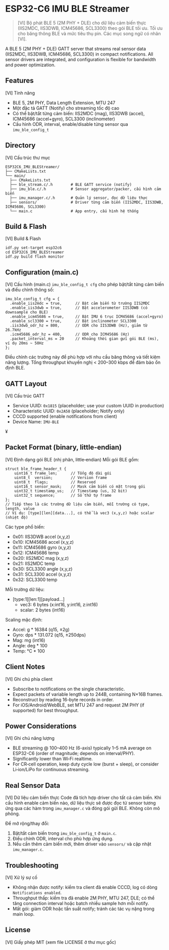 
# ESP32-C6 IMU BLE Streamer

> [VI] Bộ phát BLE 5 (2M PHY + DLE) cho dữ liệu cảm biến thực (IIS2MDC, IIS3DWB, ICM45686, SCL3300) theo gói BLE tối ưu. Tối ưu cho băng thông BLE và mức tiêu thụ pin. Các mục song ngữ có nhãn [VI].

A BLE 5 (2M PHY + DLE) GATT server that streams real sensor data (IIS2MDC, IIS3DWB, ICM45686, SCL3300) in compact notifications. All sensor drivers are integrated, and configuration is flexible for bandwidth and power optimization.

## Features

[VI] Tính năng
- BLE 5, 2M PHY, Data Length Extension, MTU 247
- Một đặc tả GATT (Notify) cho streaming tốc độ cao
- Có thể bật/tắt từng cảm biến: IIS2MDC (mag), IIS3DWB (accel), ICM45686 (accel+gyro), SCL3300 (inclinometer)
- Cấu hình ODR, interval, enable/disable từng sensor qua `imu_ble_config_t`

## Directory

[VI] Cấu trúc thư mục
```
ESP32C6_IMU_BLEStreamer/
├── CMakeLists.txt
└── main/
  ├── CMakeLists.txt
  ├── ble_stream.c/.h        # BLE GATT service (notify)
  ├── imu_ble.c/.h           # Sensor aggregator/packer, cấu hình cảm biến
  ├── imu_manager.c/.h       # Quản lý sensor, đọc dữ liệu thực
  ├── sensors/               # Driver từng cảm biến (IIS2MDC, IIS3DWB, ICM45686, SCL3300)
  └── main.c                 # App entry, cấu hình hệ thống
```

## Build & Flash

[VI] Build & Flash
```
idf.py set-target esp32c6
cd ESP32C6_IMU_BLEStreamer
idf.py build flash monitor
```

## Configuration (main.c)

[VI] Cấu hình (main.c)
`imu_ble_config_t cfg` cho phép bật/tắt từng cảm biến và điều chỉnh thông số:
```
imu_ble_config_t cfg = {
  .enable_iis2mdc = true,      // Bật cảm biến từ trường IIS2MDC
  .enable_iis3dwb = true,      // Bật accelerometer IIS3DWB (có downsample cho BLE)
  .enable_icm45686 = true,     // Bật IMU 6 trục ICM45686 (accel+gyro)
  .enable_scl3300 = true,      // Bật inclinometer SCL3300
  .iis3dwb_odr_hz = 800,       // ODR cho IIS3DWB (Hz), giảm từ 26.7kHz
  .icm45686_odr_hz = 400,      // ODR cho ICM45686 (Hz)
  .packet_interval_ms = 20     // Khoảng thời gian gửi gói BLE (ms), ví dụ 20ms ~ 50Hz
};
```
Điều chỉnh các trường này để phù hợp với nhu cầu băng thông và tiết kiệm năng lượng. Tổng throughput khuyến nghị < 200–300 kbps để đảm bảo ổn định BLE.

## GATT Layout

[VI] Cấu trúc GATT
- Service UUID: `0x1815` (placeholder; use your custom UUID in production)
- Characteristic UUID: `0x2A58` (placeholder; Notify only)
- CCCD supported (enable notifications from client)
- Device Name: `IMU-BLE`

¥
## Packet Format (binary, little-endian)

[VI] Định dạng gói BLE (nhị phân, little‑endian)
Mỗi gói BLE gồm:
```
struct ble_frame_header_t {
    uint16_t frame_len;      // Tổng độ dài gói
    uint8_t  version;        // Version frame
    uint8_t  flags;          // Reserved
    uint16_t sensor_mask;    // Mask cảm biến có mặt trong gói
    uint32_t timestamp_us;   // Timestamp (us, 32 bit)
    uint32_t sequence;       // Số thứ tự frame
};
// Tiếp theo là các trường dữ liệu cảm biến, mỗi trường có type, length, value
// Ví dụ: [type][len][data...], có thể là vec3 (x,y,z) hoặc scalar (nhiệt độ)
```
Các type phổ biến:
- 0x01: IIS3DWB accel (x,y,z)
- 0x10: ICM45686 accel (x,y,z)
- 0x11: ICM45686 gyro (x,y,z)
- 0x12: ICM45686 temp
- 0x20: IIS2MDC mag (x,y,z)
- 0x21: IIS2MDC temp
- 0x30: SCL3300 angle (x,y,z)
- 0x31: SCL3300 accel (x,y,z)
- 0x32: SCL3300 temp

Mỗi trường dữ liệu:
- [type:1][len:1][payload...]
  - vec3: 6 bytes (x:int16, y:int16, z:int16)
  - scalar: 2 bytes (int16)

Scaling mặc định:
- Accel: g * 16384 (q15, ±2g)
- Gyro: dps * 131.072 (q15, ±250dps)
- Mag: mg (int16)
- Angle: deg * 100
- Temp: °C * 100

## Client Notes

[VI] Ghi chú phía client
- Subscribe to notifications on the single characteristic.
- Expect packets of variable length up to 244B, containing N×16B frames.
- Reconstruct by reading 16-byte records in order.
- For iOS/Android/WebBLE, set MTU 247 and request 2M PHY (if supported) for best throughput.

## Power Considerations

[VI] Ghi chú năng lượng
- BLE streaming @ 100–400 Hz (6-axis) typically 1–5 mA average on ESP32-C6 (order of magnitude; depends on interval/PHY).
- Significantly lower than Wi‑Fi realtime.
- For CR‑cell operation, keep duty cycle low (burst + sleep), or consider Li‑ion/LiPo for continuous streaming.

## Real Sensor Data

[VI] Dữ liệu cảm biến thực
Code đã tích hợp driver cho tất cả cảm biến. Khi cấu hình enable cảm biến nào, dữ liệu thực sẽ được đọc từ sensor tương ứng qua các hàm trong `imu_manager.c` và đóng gói gửi BLE. Không còn mô phỏng.

Để mở rộng/thay đổi:
1. Bật/tắt cảm biến trong `imu_ble_config_t` ở `main.c`.
2. Điều chỉnh ODR, interval cho phù hợp ứng dụng.
3. Nếu cần thêm cảm biến mới, thêm driver vào `sensors/` và cập nhật `imu_manager.c`.

## Troubleshooting

[VI] Xử lý sự cố
- Không nhận được notify: kiểm tra client đã enable CCCD, log có dòng `Notifications enabled`.
- Throughput thấp: kiểm tra đã enable 2M PHY, MTU 247, DLE; có thể tăng connection interval hoặc batch nhiều sample hơn mỗi notify.
- Mất gói: giảm ODR hoặc tần suất notify; tránh các tác vụ nặng trong main loop.

## License

[VI] Giấy phép
MIT (xem file LICENSE ở thư mục gốc)
